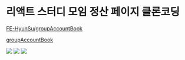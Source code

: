 # 리액트 스터디 모임 정산 페이지 클론코딩

[FE-HyunSu/groupAccountBook](https://github.com/FE-HyunSu/groupAccountBook)

[groupAccountBook](https://illustrious-arithmetic-f0422e.netlify.app)

<img src="https://img.shields.io/badge/Next.js-000?style=flat-square&logo=ts-node&logoColor=white"/> <img src="https://img.shields.io/badge/TypeScript-3178C6?style=flat-square&logo=TypeScript&logoColor=white"/> <img src="https://img.shields.io/badge/Sass-CC6699?style=flat-square&logo=Sass&logoColor=white"/>
